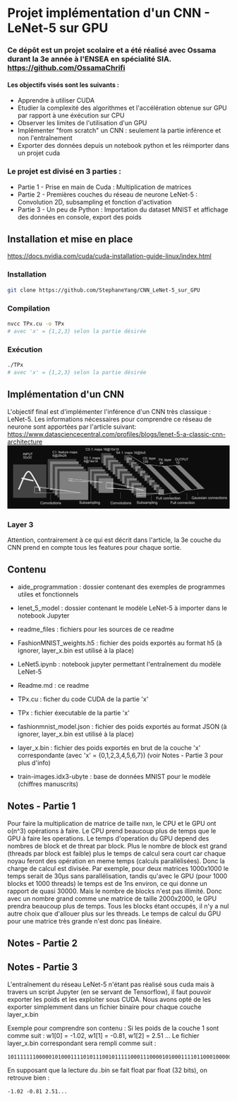 # Projet implémentation d'un CNN - LeNet-5 sur GPU

### Ce dépôt est un projet scolaire et a été réalisé avec Ossama durant la 3e année à l'ENSEA en spécialité SIA. https://github.com/OssamaChrifi

#### Les objectifs visés sont les suivants :
* Apprendre à utiliser CUDA
* Etudier la complexité des algorithmes et l'accélération obtenue sur GPU par rapport à une éxécution sur CPU
* Observer les limites de l'utilisation d'un GPU
* Implémenter "from scratch" un CNN : seulement la partie inférence et non l'entraînement
* Exporter des données depuis un notebook python et les réimporter dans un projet cuda

### Le projet est divisé en 3 parties :
* Partie 1 - Prise en main de Cuda : Multiplication de matrices
* Partie 2 - Premières couches du réseau de neurone LeNet-5 : Convolution 2D, subsampling et fonction d'activation
* Partie 3 - Un peu de Python : Importation du dataset MNIST et affichage des données en console, export des poids

## Installation et mise en place
https://docs.nvidia.com/cuda/cuda-installation-guide-linux/index.html
### Installation
```sh
git clone https://github.com/StephaneYang/CNN_LeNet-5_sur_GPU
```
### Compilation
```sh
nvcc TPx.cu -o TPx
# avec 'x' = {1,2,3} selon la partie désirée
```
### Exécution
```sh
./TPx
# avec 'x' = {1,2,3} selon la partie désirée
```

## Implémentation d'un CNN
L'objectif final est d'implémenter l'inférence d'un CNN très classique : LeNet-5. 
Les informations nécessaires pour comprendre ce réseau de neurone sont apportées par l'article suivant:
https://www.datasciencecentral.com/profiles/blogs/lenet-5-a-classic-cnn-architecture
![Alt text](readme_files/LeNet-5.png)
### Layer 3
Attention, contrairement à ce qui est décrit dans l'article, la 3e couche du CNN prend en compte tous les features pour chaque sortie.

## Contenu
* aide_programmation : dossier contenant des exemples de programmes utiles et fonctionnels
* lenet_5_model : dossier contenant le modèle LeNet-5 à importer dans le notebook Jupyter
* readme_files : fichiers pour les sources de ce readme
* FashionMNIST_weights.h5 : fichier des poids exportés au format h5 (à ignorer, layer_x.bin est utilisé à la place)
* LeNet5.ipynb : notebook jupyter permettant l'entraînement du modèle LeNet-5
* Readme.md : ce readme
* TPx.cu : ficher du code CUDA de la partie 'x'
* TPx : fichier éxecutable de la partie 'x'
* fashionmnist_model.json : fichier des poids exportés au format JSON (à ignorer, layer_x.bin est utilisé à la place)
* layer_x.bin : fichier des poids exportés en brut de la couche 'x' correspondante (avec 'x' = {0,1,2,3,4,5,6,7}) (voir Notes - Partie 3 pour plus d'info)

* train-images.idx3-ubyte : base de données MNIST pour le modèle (chiffres manuscrits)

## Notes - Partie 1
Pour faire la multiplication de matrice de taille nxn, le CPU et le GPU ont o(n^3) opérations à faire.
Le CPU prend beaucoup plus de temps que le GPU à faire les operations.
Le temps d'operation du GPU depend des nombres de block et de threat par block. Plus le nombre de block est grand (threads par block est faible)
plus le temps de calcul sera court car chaque noyau feront des opération en meme temps (calculs parallélisées). Donc la charge de calcul est divisée.
Par exemple, pour deux matrices 1000x1000 le temps serait de 30µs sans parallélisation, tandis qu'avec le GPU (pour 1000 blocks et 1000 threads) le temps est de 1ns environ, ce qui donne un rapport de quasi 30000.
Mais le nombre de blocks n'est pas illimité. Donc avec un nombre grand comme une matrice de taille 2000x2000, le GPU prendra beaucoup plus de temps. Tous les blocks étant occupés, il n'y a nul autre choix que d'allouer plus sur les threads.
Le temps de calcul du GPU pour une matrice très grande n'est donc pas linéaire.

## Notes - Partie 2


## Notes - Partie 3
L'entraînement du réseau LeNet-5 n'étant pas réalisé sous cuda mais à travers un script Jupyter (en se servant de Tensorflow), il faut pouvoir exporter les poids et les exploiter sous CUDA. Nous avons opté de les exporter simplemment dans un fichier binaire pour chaque couche layer_x.bin

Exemple pour comprendre son contenu :
Si les poids de la couche 1 sont comme suit : w1[0] = -1.02, w1[1] = -0.81, w1[2] = 2.51 ...
Le fichier layer_x.bin correspondant sera rempli comme suit :
```
101111111000001010001111010111001011111000111000010100011110110001000000001000001010001111010111...
```
En supposant que la lecture du .bin se fait float par float (32 bits), on retrouve bien :
```
-1.02 -0.81 2.51...
```

